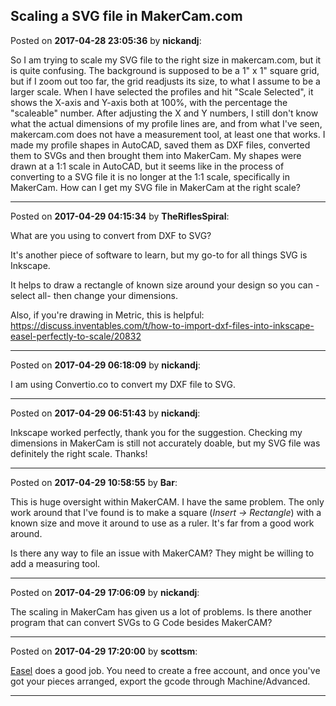## Scaling a SVG file in MakerCam.com
Posted on **2017-04-28 23:05:36** by **nickandj**:

So I am trying to scale my SVG file to the right size in makercam.com, but it is quite confusing.  The background is supposed to be a 1" x 1" square grid, but if I zoom out too far, the grid readjusts its size, to what I assume to be a larger scale.  When I have selected the profiles and hit "Scale Selected", it shows the X-axis and Y-axis both at 100%, with the percentage the "scaleable" number.  After adjusting the X and Y numbers, I still don't know what the actual dimensions of my profile lines are, and from what I've seen, makercam.com does not have a measurement tool, at least one that works.  I made my profile shapes in AutoCAD, saved them as DXF files, converted them to SVGs and then brought them into MakerCam.  My shapes were drawn at a 1:1 scale in AutoCAD, but it seems like in the process of converting to a SVG file it is no longer at the 1:1 scale, specifically in MakerCam.  How can I get my SVG file in MakerCam at the right scale?

---

Posted on **2017-04-29 04:15:34** by **TheRiflesSpiral**:

What are you using to convert from DXF to SVG?



It's another piece of software to learn, but my go-to for all things SVG is Inkscape.



It helps to draw a rectangle of known size around your design so you can -select all- then change your dimensions.



Also, if you're drawing in Metric, this is helpful: https://discuss.inventables.com/t/how-to-import-dxf-files-into-inkscape-easel-perfectly-to-scale/20832

---

Posted on **2017-04-29 06:18:09** by **nickandj**:

I am using Convertio.co to convert my DXF file to SVG.

---

Posted on **2017-04-29 06:51:43** by **nickandj**:

Inkscape worked perfectly, thank you for the suggestion.  Checking my dimensions in MakerCam is still not accurately doable, but my SVG file was definitely the right scale. Thanks!

---

Posted on **2017-04-29 10:58:55** by **Bar**:

This is huge oversight within MakerCAM. I have the same problem. The only work around that I've found is to make a square (*Insert -> Rectangle*) with a known size and move it around to use as a ruler. It's far from a good work around.



Is there any way to file an issue with MakerCAM? They might be willing to add a measuring tool.

---

Posted on **2017-04-29 17:06:09** by **nickandj**:

The scaling in MakerCam has given us a lot of problems.  Is there another program that can convert SVGs to G Code besides MakerCAM?

---

Posted on **2017-04-29 17:20:00** by **scottsm**:

[Easel](http://easel.inventables.com/users/sign_in) does a good job. You need to create a free account, and once you've got your pieces arranged, export the gcode through Machine/Advanced.

---

